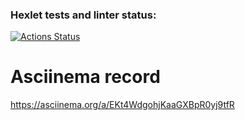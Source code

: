 ### Hexlet tests and linter status:
[![Actions Status](https://github.com/EvilLogitech/python-project-49/workflows/hexlet-check/badge.svg)](https://github.com/EvilLogitech/python-project-49/actions)
# Asciinema record
https://asciinema.org/a/EKt4WdgohjKaaGXBpR0yj9tfR